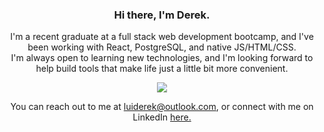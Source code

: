 <h3 align=center> Hi there, I'm Derek. </h3>
<p align=center> 
I'm a recent graduate at a full stack web development bootcamp, and I've been working with React, PostgreSQL, and native JS/HTML/CSS. <br>
I'm always open to learning new technologies, and I'm looking forward to help build tools that make life just a little bit more convenient.
</p>

<div align=center>
<img src="https://github-readme-stats.vercel.app/api/top-langs/?username=luiderek&layout=compact&langs_count=4&theme=github_dark&hide_title=true">
</div>

<p align=center>
You can reach out to me at <a href="mailto:luiderek@outlook.com">luiderek@outlook.com</a>, or connect with me on LinkedIn <a href="https://www.linkedin.com/in/derek-lui/"> here.</a>
</p>
